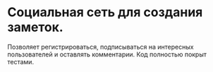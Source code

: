 # Социальная сеть для создания заметок.
Позволяет регистрироваться, подписываться на интересных пользователей и оставлять комментарии. Код полностью покрыт тестами.
